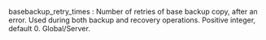 basebackup_retry_times
:   Number of retries of base backup copy, after an error.
    Used during both backup and recovery operations.
    Positive integer, default 0. Global/Server.
